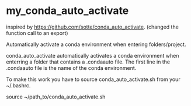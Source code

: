 # my_conda_auto_activate


inspired by https://github.com/sotte/conda_auto_activate.
(changed the function call to an export)

Automatically activate a conda environment when entering folders/project.

conda_auto_activate automatically activates a conda environment when enterring a folder that contains a .condaauto file. The first line in the .condaauto file is the name of the conda environment.

To make this work you have to source conda_auto_activate.sh from your ~/.bashrc.

source ~/path_to/conda_auto_activate.sh


